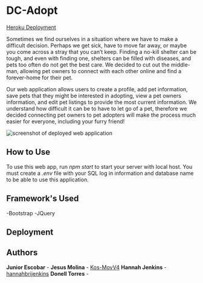 # DC-Adopt

[Heroku Deployment](https://dc-adopt.herokuapp.com/)

Sometimes we find ourselves in a situation where we have to make a difficult decision. Perhaps we get sick, have to move far away, or maybe you come across a stray that you can’t keep. Finding a no-kill shelter can be tough, and even with finding one, shelters can be filled with diseases, and pets too often do not get the best care. We decided to cut out the middle-man, allowing pet owners to connect with each other online and find a forever-home for their pet.

Our web application allows users to create a profile, add pet information, save pets that they might be interested in adopting, view a pet owners information, and edit pet listings to provide the most current information.
We understand how difficult it can be to have to let go of a pet, therefore we decided connecting pet owners to pet adopters will make the process much easier for everyone, including your furry friend!

![screenshot of deployed web application](#)

## How to Use

To use this web app, run *npm start* to start your server with local host. You must create a *.env* file with your SQL log in information and database name to be able to use this application.

## Framework's Used

-Bootstrap
-JQuery

## Deployment

## Authors
**Junior Escobar** -
**Jesus Molina** - [Kos-MovV4](https://github.com/Kos-MosV4)
**Hannah Jenkins** - [hannahbrijenkins](https://github.com/hannahbrijenkins)
**Donell Torres** -